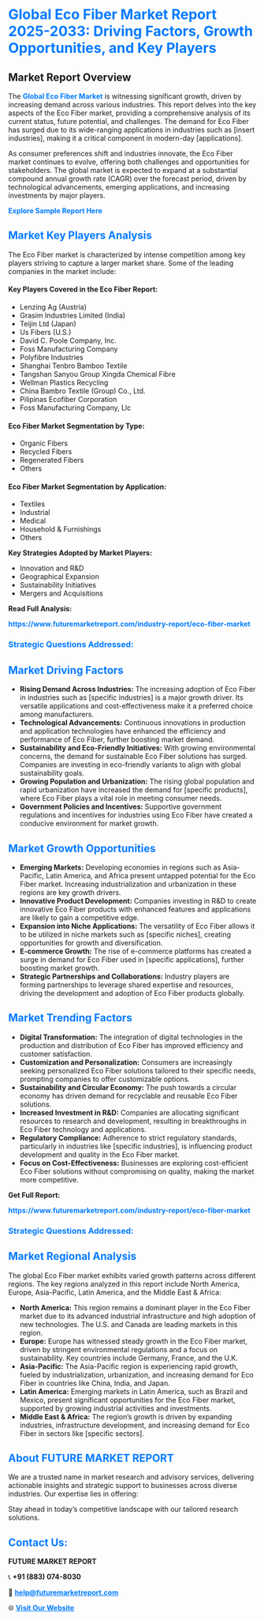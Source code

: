 <h1 style="color: #007BFF;">Global Eco Fiber Market Report 2025-2033: Driving Factors, Growth Opportunities, and Key Players</h1>

<section id="overview">
<h2>Market Report Overview</h2>
<p>The <a href="https://www.futuremarketreport.com/industry-report/eco-fiber-market" style="color: #007BFF; text-decoration: none;"><strong>Global Eco Fiber Market</strong></a> is witnessing significant growth, driven by increasing demand across various industries. This report delves into the key aspects of the Eco Fiber market, providing a comprehensive analysis of its current status, future potential, and challenges. The demand for Eco Fiber has surged due to its wide-ranging applications in industries such as [insert industries], making it a critical component in modern-day [applications].</p>
<p>As consumer preferences shift and industries innovate, the Eco Fiber market continues to evolve, offering both challenges and opportunities for stakeholders. The global market is expected to expand at a substantial compound annual growth rate (CAGR) over the forecast period, driven by technological advancements, emerging applications, and increasing investments by major players.</p>
</section>

<section id="overview">
<p><a href="https://www.futuremarketreport.com/request-sample/reportId=30275" style="color: #007BFF; text-decoration: none;"><strong>Explore Sample Report Here</strong></a></p>
</section>

<section id="key-players">
<h2 style="color: #007BFF;">Market Key Players Analysis</h2>
<p>The Eco Fiber market is characterized by intense competition among key players striving to capture a larger market share. Some of the leading companies in the market include:</p>
<h4>Key Players Covered in the Eco Fiber Report:</h4>
<ul><li>Lenzing Ag (Austria)</li><li>Grasim Industries Limited (India)</li><li>Teijin Ltd (Japan)</li><li>Us Fibers (U.S.)</li><li>David C. Poole Company, Inc.</li><li>Foss Manufacturing Company</li><li>Polyfibre Industries</li><li>Shanghai Tenbro Bamboo Textile</li><li>Tangshan Sanyou Group Xingda Chemical Fibre</li><li>Wellman Plastics Recycling</li><li>China Bambro Textile (Group) Co., Ltd.</li><li>Pilipinas Ecofiber Corporation</li><li>Foss Manufacturing Company, Llc</li></ul>
<h4>Eco Fiber Market Segmentation by Type:</h4>
<ul><li>Organic Fibers</li><li>Recycled Fibers</li><li>Regenerated Fibers</li><li>Others</li></ul>

<h4>Eco Fiber Market Segmentation by Application:</h4>
<ul><li>Textiles</li><li>Industrial</li><li>Medical</li><li>Household &amp; Furnishings</li><li>Others</li></ul>
<p><strong>Key Strategies Adopted by Market Players:</strong></p>
<ul>
<li>Innovation and R&D</li>
<li>Geographical Expansion</li>
<li>Sustainability Initiatives</li>
<li>Mergers and Acquisitions</li>
</ul>
</section>

<section>
<p><strong>Read Full Analysis: </strong></p><a href="https://www.futuremarketreport.com/industry-report/eco-fiber-market" style="color: #007BFF; text-decoration: none;"><strong>https://www.futuremarketreport.com/industry-report/eco-fiber-market</strong></a>
<h3 style="color: #007BFF;">Strategic Questions Addressed:</h3>
</section>

<section id="driving-factors">
<h2 style="color: #007BFF;">Market Driving Factors</h2>
<ul>
<li><strong>Rising Demand Across Industries:</strong> The increasing adoption of Eco Fiber in industries such as [specific industries] is a major growth driver. Its versatile applications and cost-effectiveness make it a preferred choice among manufacturers.</li>
<li><strong>Technological Advancements:</strong> Continuous innovations in production and application technologies have enhanced the efficiency and performance of Eco Fiber, further boosting market demand.</li>
<li><strong>Sustainability and Eco-Friendly Initiatives:</strong> With growing environmental concerns, the demand for sustainable Eco Fiber solutions has surged. Companies are investing in eco-friendly variants to align with global sustainability goals.</li>
<li><strong>Growing Population and Urbanization:</strong> The rising global population and rapid urbanization have increased the demand for [specific products], where Eco Fiber plays a vital role in meeting consumer needs.</li>
<li><strong>Government Policies and Incentives:</strong> Supportive government regulations and incentives for industries using Eco Fiber have created a conducive environment for market growth.</li>
</ul>
</section>

<section id="growth-opportunities">
<h2 style="color: #007BFF;">Market Growth Opportunities</h2>
<ul>
<li><strong>Emerging Markets:</strong> Developing economies in regions such as Asia-Pacific, Latin America, and Africa present untapped potential for the Eco Fiber market. Increasing industrialization and urbanization in these regions are key growth drivers.</li>
<li><strong>Innovative Product Development:</strong> Companies investing in R&D to create innovative Eco Fiber products with enhanced features and applications are likely to gain a competitive edge.</li>
<li><strong>Expansion into Niche Applications:</strong> The versatility of Eco Fiber allows it to be utilized in niche markets such as [specific niches], creating opportunities for growth and diversification.</li>
<li><strong>E-commerce Growth:</strong> The rise of e-commerce platforms has created a surge in demand for Eco Fiber used in [specific applications], further boosting market growth.</li>
<li><strong>Strategic Partnerships and Collaborations:</strong> Industry players are forming partnerships to leverage shared expertise and resources, driving the development and adoption of Eco Fiber products globally.</li>
</ul>
</section>

<section id="trending-factors">
<h2 style="color: #007BFF;">Market Trending Factors</h2>
<ul>
<li><strong>Digital Transformation:</strong> The integration of digital technologies in the production and distribution of Eco Fiber has improved efficiency and customer satisfaction.</li>
<li><strong>Customization and Personalization:</strong> Consumers are increasingly seeking personalized Eco Fiber solutions tailored to their specific needs, prompting companies to offer customizable options.</li>
<li><strong>Sustainability and Circular Economy:</strong> The push towards a circular economy has driven demand for recyclable and reusable Eco Fiber solutions.</li>
<li><strong>Increased Investment in R&D:</strong> Companies are allocating significant resources to research and development, resulting in breakthroughs in Eco Fiber technology and applications.</li>
<li><strong>Regulatory Compliance:</strong> Adherence to strict regulatory standards, particularly in industries like [specific industries], is influencing product development and quality in the Eco Fiber market.</li>
<li><strong>Focus on Cost-Effectiveness:</strong> Businesses are exploring cost-efficient Eco Fiber solutions without compromising on quality, making the market more competitive.</li>
</ul>
</section>

<section>
<p><strong>Get Full Report: </strong></p><a href="https://www.futuremarketreport.com/industry-report/eco-fiber-market" style="color: #007BFF; text-decoration: none;"><strong>https://www.futuremarketreport.com/industry-report/eco-fiber-market</strong></a>
<h3 style="color: #007BFF;">Strategic Questions Addressed:</h3>
</section>


<section id="regional-analysis">
<h2 style="color: #007BFF;">Market Regional Analysis</h2>
<p>The global Eco Fiber market exhibits varied growth patterns across different regions. The key regions analyzed in this report include North America, Europe, Asia-Pacific, Latin America, and the Middle East & Africa:</p>
<ul>
<li><strong>North America:</strong> This region remains a dominant player in the Eco Fiber market due to its advanced industrial infrastructure and high adoption of new technologies. The U.S. and Canada are leading markets in this region.</li>
<li><strong>Europe:</strong> Europe has witnessed steady growth in the Eco Fiber market, driven by stringent environmental regulations and a focus on sustainability. Key countries include Germany, France, and the U.K.</li>
<li><strong>Asia-Pacific:</strong> The Asia-Pacific region is experiencing rapid growth, fueled by industrialization, urbanization, and increasing demand for Eco Fiber in countries like China, India, and Japan.</li>
<li><strong>Latin America:</strong> Emerging markets in Latin America, such as Brazil and Mexico, present significant opportunities for the Eco Fiber market, supported by growing industrial activities and investments.</li>
<li><strong>Middle East & Africa:</strong> The region’s growth is driven by expanding industries, infrastructure development, and increasing demand for Eco Fiber in sectors like [specific sectors].</li>
</ul>
</section>

<footer>
<h2 style="color: #007BFF;">About FUTURE MARKET REPORT</h2>
<p>We are a trusted name in market research and advisory services, delivering actionable insights and strategic support to businesses across diverse industries. Our expertise lies in offering:</p>

<p>Stay ahead in today’s competitive landscape with our tailored research solutions.</p>

<h2 style="color: #007BFF;">Contact Us:</h2>
<p><strong>FUTURE MARKET REPORT</strong></p>
<p>📞 <strong>+91 (883) 074-8030</strong></p>
<p>📧 <strong><a href="mailto:help@futuremarketreport.com" style="color: #007BFF;">help@futuremarketreport.com</a></strong></p>
<p>🌐 <strong><a href="https://www.futuremarketreport.com/" style="color: #007BFF;">Visit Our Website</a></strong></p>
</footer>